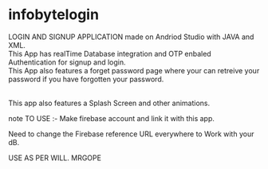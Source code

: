 # infobytelogin

LOGIN AND SIGNUP APPLICATION made on Andriod Studio with JAVA and XML.
<br>
This App has realTime Database integration and OTP enbaled Authentication for signup and login.
<br>
This App also features a forget password page where your can retreive your password if you have forgotten your password.
<br>



<br>
This app also features a Splash Screen and other animations.


note TO USE :- 
Make firebase account and link it with this app.

Need to change the Firebase reference URL everywhere to Work with your dB.

USE AS PER WILL.
MRGOPE


